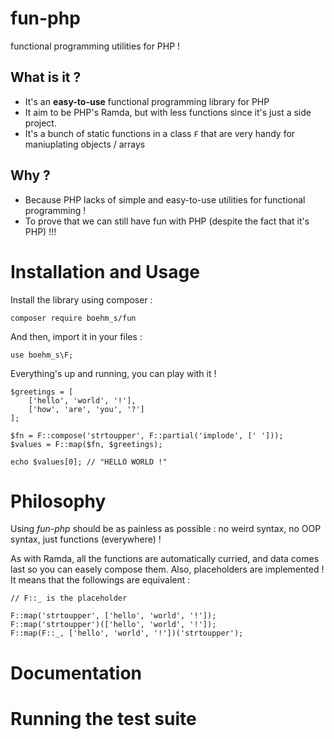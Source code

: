 # fun-php

functional programming utilities for PHP !

## What is it ? 

- It's an **easy-to-use** functional programming library for PHP
- It aim to be PHP's Ramda, but with less functions since it's just a side project.
- It's a bunch of static functions in a class `F` that are very handy for maniuplating objects / arrays

## Why ? 

- Because PHP lacks of simple and easy-to-use utilities for functional programming !
- To prove that we can still have fun with PHP (despite the fact that it's PHP) !!!

# Installation and Usage

Install the library using composer : 

```
composer require boehm_s/fun
```

And then, import it in your files :

```
use boehm_s\F;
```

Everything's up and running, you can play with it !

```
$greetings = [
    ['hello', 'world', '!'],
    ['how', 'are', 'you', '?']
];

$fn = F::compose('strtoupper', F::partial('implode', [' ']));
$values = F::map($fn, $greetings);

echo $values[0]; // "HELLO WORLD !"
```

# Philosophy

Using *fun-php* should be as painless as possible : no weird syntax, no OOP syntax, just functions (everywhere) !

As with Ramda, all the functions are automatically curried, and data comes last so you can easely compose them. Also, placeholders are implemented !
It means that the followings are equivalent : 

```
// F::_ is the placeholder

F::map('strtoupper', ['hello', 'world', '!']);
F::map('strtoupper')(['hello', 'world', '!']);
F::map(F::_, ['hello', 'world', '!'])('strtoupper');
```

# Documentation

# Running the test suite
